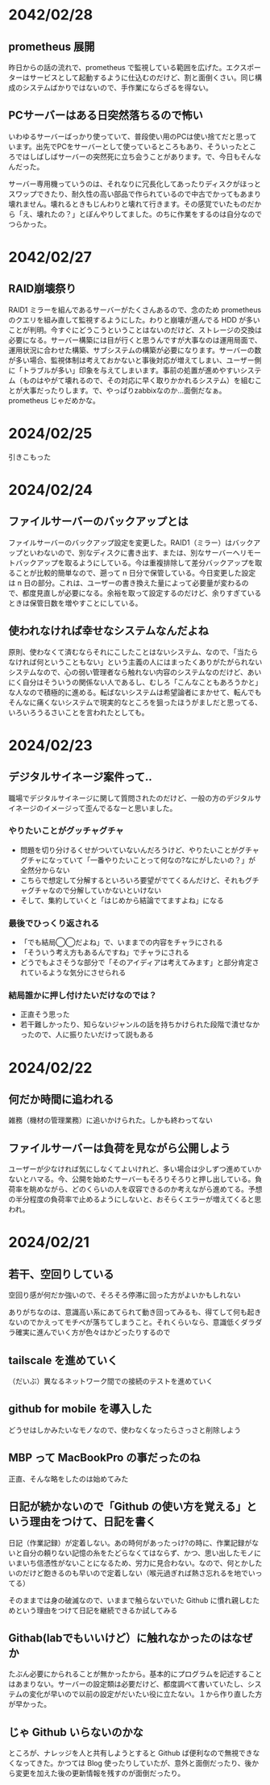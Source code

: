 # 2042/02/28
## prometheus 展開
昨日からの話の流れで、prometheus で監視している範囲を広げた。エクスポーターはサービスとして起動するように仕込むのだけど、割と面倒くさい。同じ構成のシステムばかりではないので、手作業にならざるを得ない。
## PCサーバーはある日突然落ちるので怖い
いわゆるサーバーばっかり使っていて、普段使い用のPCは使い捨てだと思っています。出先でPCをサーバーとして使っているところもあり、そういったところではしばしばサーバーの突然死に立ち会うことがあります。で、今日もそんなんだった。

サーバー専用機っていうのは、それなりに冗長化してあったりディスクがほっとスワップできたり、耐久性の高い部品で作られているので中古でかってもあまり壊れません。壊れるときもじんわりと壊れて行きます。その感覚でいたものだから「え、壊れたの？」とぼんやりしてました。のちに作業をするのは自分なのでつらかった。
# 2042/02/27
## RAID崩壊祭り
RAID1 ミラーを組んであるサーバーがたくさんあるので、念のため prometheus のクエリを組み直して監視するようにした。わりと崩壊が進んでる HDD が多いことが判明。今すぐにどうこうということはないのだけど、ストレージの交換は必要になる。サーバー構築には目が行くと思うんですが大事なのは運用局面で、運用状況に合わせた構築、サブシステムの構築が必要になります。サーバーの数が多い場合、監視体制は考えておかないと事後対応が増えてしまい、ユーザー側に「トラブルが多い」印象を与えてしまいます。事前の処置が進めやすいシステム（ものはやがて壊れるので、その対応に早く取りかかれるシステム）を組むことが大事だったりします。で、やっぱりzabbixなのか...面倒だなぁ。prometheus じゃだめかな。
# 2024/02/25
引きこもった
# 2024/02/24
## ファイルサーバーのバックアップとは
ファイルサーバーのバックアップ設定を変更した。RAID1（ミラー）はバックアップといわないので、別なディスクに書き出す、または、別なサーバーへリモートバックアップを取るようにしている。今は重複排除して差分バックアップを取ることが比較的簡単なので、遡って n 日分で保管している。今日変更した設定は n 日の部分。これは、ユーザーの書き換えた量によって必要量が変わるので、都度見直しが必要になる。余裕を取って設定するのだけど、余りすぎているときは保管日数を増やすことにしている。

## 使われなければ幸せなシステムなんだよね
原則、使わなくて済むならそれにこしたことはないシステム、なので、「当たらなければ何ということもない」という主義の人にはまったくありがたがられないシステムなので、心の弱い管理者なら触れない内容のシステムなのだけど、あいにく自分はそういうの関係ない人であるし、むしろ「こんなこともあろうかと」な人なので積極的に進める。転ばないシステムは希望論者にまかせて、転んでもそんなに痛くないシステムで現実的なところを狙ったほうがましだと思ってる、いろいろうるさいことを言われたとしても。
# 2024/02/23
## デジタルサイネージ案件って..
職場でデジタルサイネージに関して質問されたのだけど、一般の方のデジタルサイネージのイメージって歪んでるなーと思いました。
### やりたいことがグッチャグチャ
- 問題を切り分けるくせがついていないんだろうけど、やりたいことがグチャグチャになっていて「一番やりたいことって何なの?なにがしたいの？」が全然分からない
- こちらで想定して分解するといろいろ要望がでてくるんだけど、それもグチャグチャなので分解していかないといけない
- そして、集約していくと「はじめから結論でてますよね」になる
### 最後でひっくり返される
- 「でも結局◯◯だよね」で、いままでの内容をチャラにされる
- 「そういう考え方もあるんですね」でチャラにされる
- どうでもよさそうな部分で「そのアイディアは考えてみます」と部分肯定されているような気分にさせられる
### 結局誰かに押し付けたいだけなのでは？
- 正直そう思った
- 若干難しかったり、知らないジャンルの話を持ちかけられた段階で潰せなかったので、人に振りたいだけって説もある

# 2024/02/22
## 何だか時間に追われる
雑務（機材の管理業務）に追いかけられた。しかも終わってない

## ファイルサーバーは負荷を見ながら公開しよう
ユーザーが少なければ気にしなくてよいけれど、多い場合は少しずつ進めていかないとハマる。今、公開を始めたサーバーもそろりそろりと押し出している。負荷率を眺めながら、どのくらいの人を収容できるのか考えながら進めてる。予想の半分程度の負荷率で止めるようにしないと、おそらくエラーが増えてくると思われ。

# 2024/02/21
## 若干、空回りしている
空回り感が何だか強いので、そろそろ停滞に回った方がよいかもしれない

ありがちなのは、意識高い系にあてられて動き回ってみるも、得てして何も起きないのでかえってモチベが落ちてしまうこと。それくらいなら、意識低くダラダラ確実に進んでいく方が色々はかどったりするので
## tailscale を進めていく
（だいぶ）異なるネットワーク間での接続のテストを進めていく

## github for mobile を導入した
どうせはしかみたいなモノなので、使わなくなったらさっさと削除しよう

## MBP って MacBookPro の事だったのね
正直、そんな略をしたのは始めてみた

## 日記が続かないので「Github の使い方を覚える」という理由をつけて、日記を書く

日記（作業記録）が定着しない。あの時何があったっけ?の時に、作業記録がないと自分の頼りない記憶の糸をたどらなくてはならず、かつ、思い出したモノにいまいち信憑性がないことになるため、労力に見合わない。なので、何とかしたいのだけど飽きるのも早いので定着しない（喉元過ぎれば熱さ忘れるを地でいってる）

そのままでは身の破滅なので、いままで触らないでいた Github に慣れ親しむためという理由をつけて日記を継続できるか試してみる

## Githab(labでもいいけど）に触れなかったのはなぜか

たぶん必要にかられることが無かったから。基本的にプログラムを記述することはあまりない。サーバーの設定類は必要だけど、都度調べて書いていたし、システムの変化が早いので以前の設定がだいたい役に立たない。１から作り直した方が早かった。

## じゃ Github いらないのかな

ところが、ナレッジを人と共有しようとすると Github ば便利なので無視できなくなってきた。かつては Blog 使ったりしていたが、意外と面倒だったり、後から変更を加えた後の更新情報を残すのが面倒だったり。
